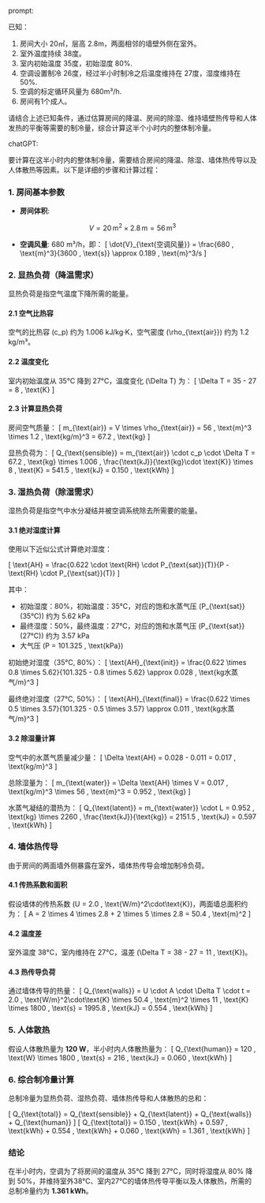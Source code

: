 <script type="text/javascript" async
  src="https://cdnjs.cloudflare.com/ajax/libs/mathjax/3.2.0/es5/tex-mml-chtml.js">
</script>

prompt:

已知：

1. 房间大小 20㎡，层高 2.8m，两面相邻的墙壁外侧在室外。
2. 室外温度持续 38度。
3. 室内初始温度 35度，初始湿度 80%.
4. 空调设置制冷 26度，经过半小时制冷之后温度维持在 27度，湿度维持在 50%.
5. 空调的标定循环风量为 680m³/h.
6. 房间有1个成人。

请结合上述已知条件，通过估算房间的降温、房间的除湿、维持墙壁热传导和人体发热的平衡等需要的制冷量，综合计算这半个小时内的整体制冷量。

chatGPT:

要计算在这半小时内的整体制冷量，需要结合房间的降温、除湿、墙体热传导以及人体散热等因素。以下是详细的步骤和计算过程：

### 1. **房间基本参数**

- **房间体积**:

$$
V = 20 \, \text{m}^2 \times 2.8 \, \text{m} = 56 \, \text{m}^3
$$

- **空调风量**: 680 m³/h，即：
\[
\dot{V}_{\text{空调风量}} = \frac{680 \, \text{m}^3}{3600 \, \text{s}} \approx 0.189 \, \text{m}^3/s
\]

### 2. **显热负荷（降温需求）**

显热负荷是指空气温度下降所需的能量。

#### 2.1 **空气比热容**

空气的比热容 \(c_p\) 约为 1.006 kJ/kg·K，空气密度 \(\rho_{\text{air}}\) 约为 1.2 kg/m³。

#### 2.2 **温度变化**

室内初始温度从 35°C 降到 27°C，温度变化 \(\Delta T\) 为：
\[
\Delta T = 35 - 27 = 8 \, \text{K}
\]

#### 2.3 **计算显热负荷**

房间空气质量：
\[
m_{\text{air}} = V \times \rho_{\text{air}} = 56 \, \text{m}^3 \times 1.2 \, \text{kg/m}^3 = 67.2 \, \text{kg}
\]

显热负荷为：
\[
Q_{\text{sensible}} = m_{\text{air}} \cdot c_p \cdot \Delta T = 67.2 \, \text{kg} \times 1.006 \, \frac{\text{kJ}}{\text{kg}\cdot \text{K}} \times 8 \, \text{K} = 541.5 \, \text{kJ} = 0.150 \, \text{kWh}
\]

### 3. **湿热负荷（除湿需求）**

湿热负荷是指空气中水分凝结并被空调系统除去所需要的能量。

#### 3.1 **绝对湿度计算**

使用以下近似公式计算绝对湿度：

\[
\text{AH} = \frac{0.622 \cdot \text{RH} \cdot P_{\text{sat}}(T)}{P - \text{RH} \cdot P_{\text{sat}}(T)}
\]

其中：
- 初始湿度：80%，初始温度：35°C，对应的饱和水蒸气压 \(P_{\text{sat}}(35°C)\) 约为 5.62 kPa
- 最终湿度：50%，最终温度：27°C，对应的饱和水蒸气压 \(P_{\text{sat}}(27°C)\) 约为 3.57 kPa
- 大气压 \(P = 101.325 \, \text{kPa}\)

初始绝对湿度（35°C, 80%）：
\[
\text{AH}_{\text{init}} = \frac{0.622 \times 0.8 \times 5.62}{101.325 - 0.8 \times 5.62} \approx 0.028 \, \text{kg水蒸气/m}^3
\]

最终绝对湿度（27°C, 50%）：
\[
\text{AH}_{\text{final}} = \frac{0.622 \times 0.5 \times 3.57}{101.325 - 0.5 \times 3.57} \approx 0.011 \, \text{kg水蒸气/m}^3
\]

#### 3.2 **除湿量计算**

空气中的水蒸气质量减少量：
\[
\Delta \text{AH} = 0.028 - 0.011 = 0.017 \, \text{kg/m}^3
\]

总除湿量为：
\[
m_{\text{water}} = \Delta \text{AH} \times V = 0.017 \, \text{kg/m}^3 \times 56 \, \text{m}^3 = 0.952 \, \text{kg}
\]

水蒸气凝结的潜热为：
\[
Q_{\text{latent}} = m_{\text{water}} \cdot L = 0.952 \, \text{kg} \times 2260 \, \frac{\text{kJ}}{\text{kg}} = 2151.5 \, \text{kJ} = 0.597 \, \text{kWh}
\]

### 4. **墙体热传导**

由于房间的两面墙外侧暴露在室外，墙体热传导会增加制冷负荷。

#### 4.1 **传热系数和面积**

假设墙体的传热系数 \(U = 2.0 \, \text{W/m}^2\cdot\text{K}\)，两面墙总面积约为：
\[
A = 2 \times 4 \times 2.8 + 2 \times 5 \times 2.8 = 50.4 \, \text{m}^2
\]

#### 4.2 **温度差**

室外温度 38°C，室内维持在 27°C，温差 \(\Delta T = 38 - 27 = 11 \, \text{K}\)。

#### 4.3 **热传导负荷**

通过墙体传导的热量：
\[
Q_{\text{walls}} = U \cdot A \cdot \Delta T \cdot t = 2.0 \, \text{W/m}^2\cdot\text{K} \times 50.4 \, \text{m}^2 \times 11 \, \text{K} \times 1800 \, \text{s} = 1995.8 \, \text{kJ} = 0.554 \, \text{kWh}
\]

### 5. **人体散热**

假设人体散热量为 **120 W**，半小时内人体散热量为：
\[
Q_{\text{human}} = 120 \, \text{W} \times 1800 \, \text{s} = 216 \, \text{kJ} = 0.060 \, \text{kWh}
\]

### 6. **综合制冷量计算**

总制冷量为显热负荷、湿热负荷、墙体热传导和人体散热的总和：

\[
Q_{\text{total}} = Q_{\text{sensible}} + Q_{\text{latent}} + Q_{\text{walls}} + Q_{\text{human}}
\]
\[
Q_{\text{total}} = 0.150 \, \text{kWh} + 0.597 \, \text{kWh} + 0.554 \, \text{kWh} + 0.060 \, \text{kWh} = 1.361 \, \text{kWh}
\]

### 结论

在半小时内，空调为了将房间的温度从 35°C 降到 27°C，同时将湿度从 80% 降到 50%，并维持室外38°C、室内27°C的墙体热传导平衡以及人体散热，所需的总制冷量约为 **1.361 kWh**。